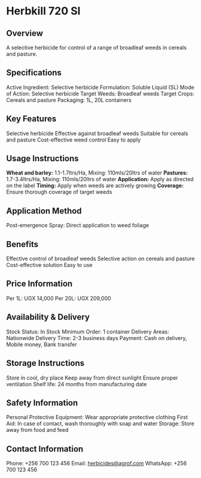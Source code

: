 # Herbkill 720 Sl

## Overview
A selective herbicide for control of a range of broadleaf weeds in cereals and pasture.

## Specifications
Active Ingredient: Selective herbicide
Formulation: Soluble Liquid (SL)
Mode of Action: Selective herbicide
Target Weeds: Broadleaf weeds
Target Crops: Cereals and pasture
Packaging: 1L, 20L containers

## Key Features
Selective herbicide
Effective against broadleaf weeds
Suitable for cereals and pasture
Cost-effective weed control
Easy to apply

## Usage Instructions
**Wheat and barley:** 1.1-1.7ltrs/Ha, Mixing: 110mls/20ltrs of water
**Pastures:** 1.7-3.4ltrs/Ha, Mixing: 110mls/20ltrs of water
**Application:** Apply as directed on the label
**Timing:** Apply when weeds are actively growing
**Coverage:** Ensure thorough coverage of target weeds

## Application Method
Post-emergence Spray: Direct application to weed foliage

## Benefits
Effective control of broadleaf weeds
Selective action on cereals and pasture
Cost-effective solution
Easy to use

## Price Information
Per 1L: UGX 14,000
Per 20L: UGX 209,000

## Availability & Delivery
Stock Status: In Stock
Minimum Order: 1 container
Delivery Areas: Nationwide
Delivery Time: 2-3 business days
Payment: Cash on delivery, Mobile money, Bank transfer

## Storage Instructions
Store in cool, dry place
Keep away from direct sunlight
Ensure proper ventilation
Shelf life: 24 months from manufacturing date

## Safety Information
Personal Protective Equipment: Wear appropriate protective clothing
First Aid: In case of contact, wash thoroughly with soap and water
Storage: Store away from food and feed

## Contact Information
Phone: +256 700 123 456
Email: herbicides@agrof.com
WhatsApp: +256 700 123 456

